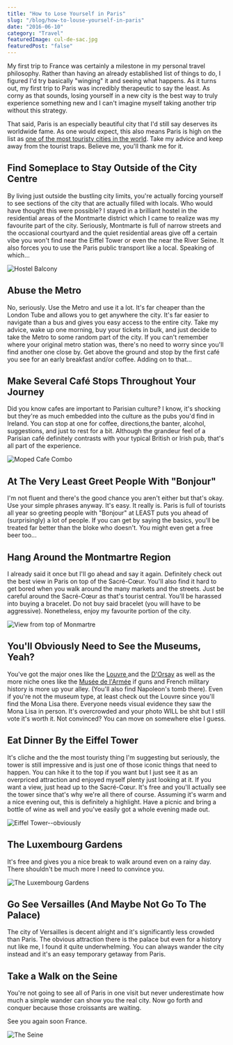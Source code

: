 ```yaml
---
title: "How to Lose Yourself in Paris"
slug: "/blog/how-to-louse-yourself-in-paris"
date: "2016-06-10"
category: "Travel"
featuredImage: cul-de-sac.jpg
featuredPost: "false"
---
```

My first trip to France&nbsp;was certainly&nbsp;a milestone in my personal travel philosophy. Rather than having an already established list of things to do, I figured I'd try basically "winging" it and seeing what happens. As it turns out, my first trip to Paris was incredibly therapeutic to say the least. As corny as that sounds, losing yourself in a new city is the best way to truly experience something new and I can't imagine myself taking another trip without this strategy.

That said, Paris is an especially beautiful city that I'd still say deserves its worldwide fame. As one would expect, this also means Paris is high on the list as <a href="http://uk.businessinsider.com/the-10-most-visited-cities-in-the-world-2015-6?r=US&amp;IR=T" target="_blank">one of the most touristy cities in the world</a>. Take my advice and keep away from the tourist traps. Believe me, you'll thank me for it.

<h2>Find Someplace to Stay Outside of the City Centre</h2>

By living just outside the bustling city limits, you're actually forcing yourself to see sections of the city that are actually filled with locals. Who would have thought this were possible? I stayed in&nbsp;a brilliant hostel in the residential areas of the Montmarte district which I came to realize was my favourite part of the city. Seriously, Montmarte is&nbsp;full of narrow streets and the&nbsp;occasional courtyard and the quiet residential areas give off a certain vibe you won't find near the Eiffel Tower or even the near the River Seine. It also forces you to use the Paris public transport like a local. Speaking of which...

![Hostel Balcony](./paris-balcony.webp)

<h2>Abuse the Metro</h2>

No, seriously. Use the Metro and use it a lot. It's far cheaper than the London Tube and allows you to get anywhere the city. It's far easier to navigate than a bus and gives you easy access to the entire city. Take my advice, wake up one morning, buy your tickets in bulk, and just decide to take the Metro to some random part of the city. If you can't remember where your original metro station was, there's no need to worry since you'll find another one close by. Get above the ground and stop by the first café you see for an early breakfast and/or coffee. Adding on to that...

<h2>Make Several Café Stops Throughout Your Journey</h2>

Did you know&nbsp;cafes are&nbsp;important to Parisian culture? I know, it's shocking but they're as much embedded into the culture as the pubs you'd find in Ireland. You can stop at one for coffee, directions,the banter, alcohol, suggestions, and just to rest for a bit. Although the grandeur feel of a Parisian&nbsp;café definitely contrasts with your typical British or&nbsp;Irish pub, that's all part of the experience.

![Moped Cafe Combo](./paris-streets.webp)

<h2>At The Very Least Greet People With "Bonjour"</h2>

I'm not fluent and there's the good chance you aren't either but that's okay. Use your simple phrases anyway. It's easy. It really is. Paris is full of tourists all year so greeting people with "Bonjour" at LEAST puts you ahead of (surprisingly) a lot of people. If you can get by saying the basics, you'll be treated far better than the bloke who doesn't. You might even get a free beer too...

<h2>Hang Around the Montmartre Region</h2>

I already said it once but&nbsp;I'll go ahead and say it again. Definitely check out the best view in Paris on top of the&nbsp;Sacré-Cœur. You'll also find it hard to get bored when you walk around the many markets and the streets. Just be careful around the Sacré-Cœur as that's tourist central. You'll be harassed into buying a bracelet. Do not buy said bracelet (you will have to be aggressive). Nonetheless, enjoy my favourite portion of the city.

![View from top of Monmartre](./paris-skyline.webp)

<h2>You'll Obviously Need to See the Museums, Yeah?</h2>

You've got the major ones like the <a href="http://www.louvre.fr/en" target="_blank">Louvre </a>and the <a href="http://www.musee-orsay.fr/en/home.html" target="_blank">D'Orsay</a> as well as the more niche ones like the&nbsp;<a href="https://www.google.ie/url?sa=t&amp;rct=j&amp;q=&amp;esrc=s&amp;source=web&amp;cd=2&amp;cad=rja&amp;uact=8&amp;ved=0ahUKEwjagri3-JbNAhXMKcAKHdCBCdMQFggqMAE&amp;url=http%3A%2F%2Fwww.musee-armee.fr%2F&amp;usg=AFQjCNGtLNBmbEQ27smVjBWEpuc31uQzUQ&amp;sig2=2CUFk1tFVYwKgFH8Eu7Apg&amp;bvm=bv.124088155,d.ZGg">Musée de l'Armée</a>&nbsp;if guns and French military history is more up your alley. (You'll also find Napoleon's tomb there).&nbsp;Even if you're not the museum type, at least check out the Louvre since you'll find the Mona Lisa there. Everyone needs visual evidence they saw the Mona Lisa in person. It's overcrowded and your photo WILL&nbsp;be shit but I still vote it's worth it. Not convinced? You can move on somewhere else I guess.

<h2>Eat Dinner By the Eiffel Tower</h2>

It's cliche and the the most touristy thing I'm suggesting but seriously, the tower is still impressive&nbsp;and is just one of those iconic things that need to happen. You can hike it to the top if you want but I just see it as an overpriced attraction and enjoyed myself plenty just looking at it. If you want a view, just head up to the&nbsp;Sacré-Cœur. It's free and you'll actually see the tower since that's why we're all there of course. Assuming it's warm and a nice evening out, this is definitely a highlight. Have a picnic and bring a bottle of wine as well and you've easily got a&nbsp;whole evening made out.

![Eiffel Tower--obviously](./eiffel-tower.jpg)

<h2>The Luxembourg Gardens</h2>

It's free and gives you a nice break to walk around even on a rainy day. There shouldn't be much more I need to convince you.

![The Luxembourg Gardens](./gardens.webp)

<h2>Go See Versailles (And Maybe Not Go To The Palace)</h2>

The city of Versailles is decent alright and it's significantly less crowded than Paris. The obvious attraction there is the palace but even for a history nut like me, I found it quite underwhelming. You can always wander&nbsp;the city instead and it's an easy temporary getaway from Paris.

<h2>Take a Walk on the Seine</h2>

You're not going to see all of Paris in one visit but never underestimate how much a simple wander can show you the real&nbsp;city. Now go forth and conquer because those&nbsp;croissants are waiting.

See you again soon France.

![The Seine](./seine.webp)